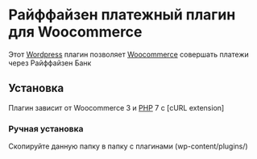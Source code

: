 # Райффайзен платежный плагин для Woocommerce

Этот [Wordpress](https://wordpress.org/) плагин позволяет [Woocommerce](https://wordpress.org/plugins/woocommerce/) совершать платежи через Райффайзен Банк

## Установка

Плагин зависит от Woocommerce 3 и [PHP](https://php.net/) 7 с [cURL extension]

### Ручная установка

Скопируйте данную папку в папку с плагинами (wp-content/plugins/)

